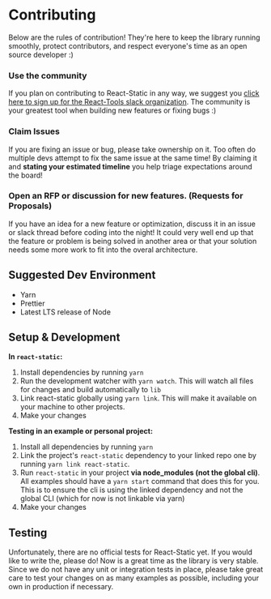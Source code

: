 # Contributing

Below are the rules of contribution! They're here to keep the library running smoothly, protect contributors, and respect everyone's time as an open source developer :)

### Use the community
If you plan on contributing to React-Static in any way, we suggest you [click here to sign up for the React-Tools slack organization](https://react-chat-signup.herokuapp.com). The community is your greatest tool when building new features or fixing bugs :)

### Claim Issues
If you are fixing an issue or bug, please take ownership on it. Too often do multiple devs attempt to fix the same issue at the same time! By claiming it and **stating your estimated timeline** you help triage expectations around the board!

### Open an RFP or discussion for new features. (Requests for Proposals)
If you have an idea for a new feature or optimization, discuss it in an issue or slack thread before coding into the night! It could very well end up that the feature or problem is being solved in another area or that your solution needs some more work to fit into the overal architecture.

## Suggested Dev Environment
- Yarn
- Prettier
- Latest LTS release of Node

## Setup & Development

**In `react-static`:**
1. Install dependencies by running `yarn`
2. Run the development watcher with `yarn watch`. This will watch all files for changes and build automatically to `lib`
3. Link react-static globally using `yarn link`. This will make it available on your machine to other projects.
4. Make your changes

**Testing in an example or personal project:**
1. Install all dependencies by running `yarn`
2. Link the project's `react-static` dependency to your linked repo one by running `yarn link react-static`.
3. Run `react-static` in your project **via node_modules (not the global cli)**. All examples should have a `yarn start` command that does this for you. This is to ensure the cli is using the linked dependency and not the global CLI (which for now is not linkable via yarn)
4. Make your changes

## Testing
Unfortunately, there are no official tests for React-Static yet. If you would like to write the, please do! Now is a great time as the library is very stable. Since we do not have any unit or integration tests in place, please take great care to test your changes on as many examples as possible, including your own in production if necessary.
